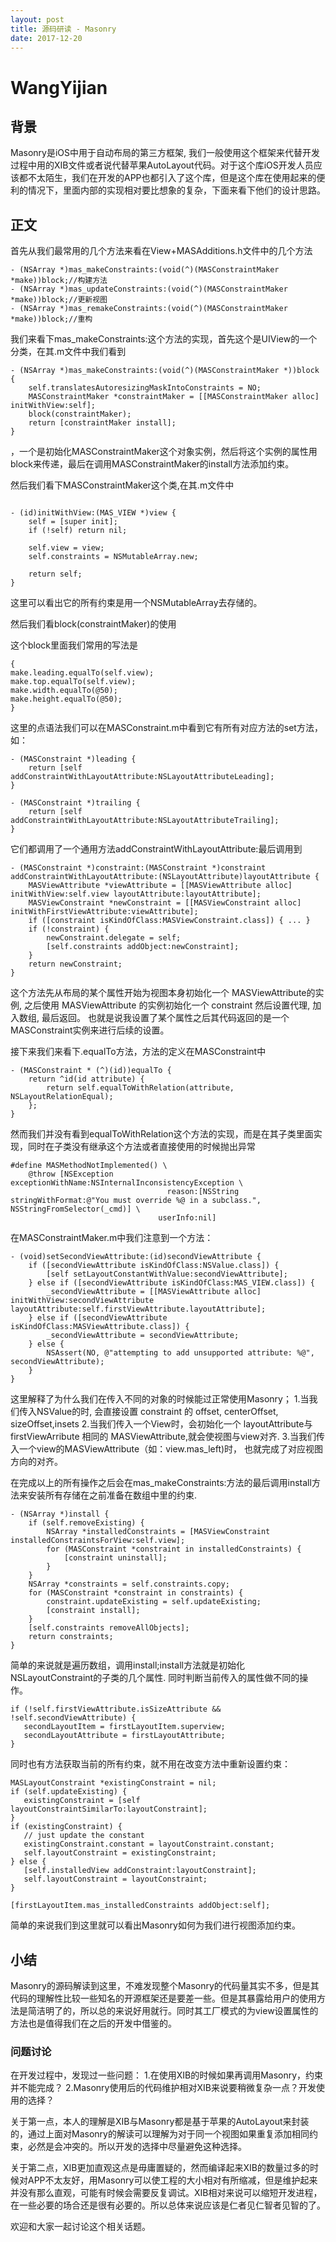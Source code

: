 ```yaml
---
layout: post
title: 源码研读 - Masonry
date: 2017-12-20 
---
```


# WangYijian

## 背景
  Masonry是iOS中用于自动布局的第三方框架, 我们一般使用这个框架来代替开发过程中用的XIB文件或者说代替苹果AutoLayout代码。对于这个库iOS开发人员应该都不太陌生，我们在开发的APP也都引入了这个库，但是这个库在使用起来的便利的情况下，里面内部的实现相对要比想象的复杂，下面来看下他们的设计思路。
  
## 正文
首先从我们最常用的几个方法来看在View+MASAdditions.h文件中的几个方法

```
- (NSArray *)mas_makeConstraints:(void(^)(MASConstraintMaker *make))block;//构建方法
- (NSArray *)mas_updateConstraints:(void(^)(MASConstraintMaker *make))block;//更新视图
- (NSArray *)mas_remakeConstraints:(void(^)(MASConstraintMaker *make))block;//重构
```
我们来看下mas_makeConstraints:这个方法的实现，首先这个是UIView的一个分类，在其.m文件中我们看到

```
- (NSArray *)mas_makeConstraints:(void(^)(MASConstraintMaker *))block {
    self.translatesAutoresizingMaskIntoConstraints = NO;
    MASConstraintMaker *constraintMaker = [[MASConstraintMaker alloc] initWithView:self];
    block(constraintMaker);
    return [constraintMaker install];
}
```

，一个是初始化MASConstraintMaker这个对象实例，然后将这个实例的属性用block来传递，最后在调用MASConstraintMaker的install方法添加约束。

然后我们看下MASConstraintMaker这个类,在其.m文件中

```

- (id)initWithView:(MAS_VIEW *)view {
    self = [super init];
    if (!self) return nil;
    
    self.view = view;
    self.constraints = NSMutableArray.new;
    
    return self;
}

```

这里可以看出它的所有约束是用一个NSMutableArray去存储的。

然后我们看block(constraintMaker)的使用

这个block里面我们常用的写法是

```
{
make.leading.equalTo(self.view);
make.top.equalTo(self.view);
make.width.equalTo(@50);
make.height.equalTo(@50);
}
```
这里的点语法我们可以在MASConstraint.m中看到它有所有对应方法的set方法，如：

```
- (MASConstraint *)leading {
    return [self addConstraintWithLayoutAttribute:NSLayoutAttributeLeading];
}

- (MASConstraint *)trailing {
    return [self addConstraintWithLayoutAttribute:NSLayoutAttributeTrailing];
}
```

它们都调用了一个通用方法addConstraintWithLayoutAttribute:最后调用到

```
- (MASConstraint *)constraint:(MASConstraint *)constraint addConstraintWithLayoutAttribute:(NSLayoutAttribute)layoutAttribute {
    MASViewAttribute *viewAttribute = [[MASViewAttribute alloc] initWithView:self.view layoutAttribute:layoutAttribute];
    MASViewConstraint *newConstraint = [[MASViewConstraint alloc] initWithFirstViewAttribute:viewAttribute];
    if ([constraint isKindOfClass:MASViewConstraint.class]) { ... }
    if (!constraint) {
        newConstraint.delegate = self;
        [self.constraints addObject:newConstraint];
    }
    return newConstraint;
}

```

这个方法先从布局的某个属性开始为视图本身初始化一个 MASViewAttribute的实例, 之后使用 MASViewAttribute 的实例初始化一个 constraint 然后设置代理, 加入数组, 最后返回。
也就是说我设置了某个属性之后其代码返回的是一个MASConstraint实例来进行后续的设置。

接下来我们来看下.equalTo方法，方法的定义在MASConstraint中

```
- (MASConstraint * (^)(id))equalTo {
    return ^id(id attribute) {
        return self.equalToWithRelation(attribute, NSLayoutRelationEqual);
    };
}
```

然而我们并没有看到equalToWithRelation这个方法的实现，而是在其子类里面实现，同时在子类没有继承这个方法或者直接使用的时候抛出异常

```
#define MASMethodNotImplemented() \
    @throw [NSException exceptionWithName:NSInternalInconsistencyException \
                                   reason:[NSString stringWithFormat:@"You must override %@ in a subclass.", NSStringFromSelector(_cmd)] \
                                 userInfo:nil]

```

在MASConstraintMaker.m中我们注意到一个方法：

```
- (void)setSecondViewAttribute:(id)secondViewAttribute {
    if ([secondViewAttribute isKindOfClass:NSValue.class]) {
        [self setLayoutConstantWithValue:secondViewAttribute];
    } else if ([secondViewAttribute isKindOfClass:MAS_VIEW.class]) {
        _secondViewAttribute = [[MASViewAttribute alloc] initWithView:secondViewAttribute layoutAttribute:self.firstViewAttribute.layoutAttribute];
    } else if ([secondViewAttribute isKindOfClass:MASViewAttribute.class]) {
        _secondViewAttribute = secondViewAttribute;
    } else {
        NSAssert(NO, @"attempting to add unsupported attribute: %@", secondViewAttribute);
    }
}
```

这里解释了为什么我们在传入不同的对象的时候能过正常使用Masonry；
1.当我们传入NSValue的时, 会直接设置 constraint 的 offset, centerOffset, sizeOffset,insets 
2.当我们传入一个View时，会初始化一个 layoutAttribute与 firstViewArribute 相同的 MASViewAttribute,就会使视图与view对齐.
3.当我们传入一个view的MASViewAttribute（如：view.mas_left)时，
也就完成了对应视图方向的对齐。

在完成以上的所有操作之后会在mas_makeConstraints:方法的最后调用install方法来安装所有存储在之前准备在数组中里的约束.


```
- (NSArray *)install {
    if (self.removeExisting) {
        NSArray *installedConstraints = [MASViewConstraint installedConstraintsForView:self.view];
        for (MASConstraint *constraint in installedConstraints) {
            [constraint uninstall];
        }
    }
    NSArray *constraints = self.constraints.copy;
    for (MASConstraint *constraint in constraints) {
        constraint.updateExisting = self.updateExisting;
        [constraint install];
    }
    [self.constraints removeAllObjects];
    return constraints;
}
```
简单的来说就是遍历数组，调用install;install方法就是初始化NSLayoutConstraint的子类的几个属性. 同时判断当前传入的属性做不同的操作。

```
if (!self.firstViewAttribute.isSizeAttribute && !self.secondViewAttribute) {
   secondLayoutItem = firstLayoutItem.superview;
   secondLayoutAttribute = firstLayoutAttribute;
}
```
同时也有方法获取当前的所有约束，就不用在改变方法中重新设置约束：

```
MASLayoutConstraint *existingConstraint = nil;
if (self.updateExisting) {
   existingConstraint = [self layoutConstraintSimilarTo:layoutConstraint];
}
if (existingConstraint) {
   // just update the constant
   existingConstraint.constant = layoutConstraint.constant;
   self.layoutConstraint = existingConstraint;
} else {
   [self.installedView addConstraint:layoutConstraint];
   self.layoutConstraint = layoutConstraint;
}
    
[firstLayoutItem.mas_installedConstraints addObject:self];
```

简单的来说我们到这里就可以看出Masonry如何为我们进行视图添加约束。
## 小结
Masonry的源码解读到这里，不难发现整个Masonry的代码量其实不多，但是其代码的理解性比较一些知名的开源框架还是要差一些。但是其暴露给用户的使用方法是简洁明了的，所以总的来说好用就行。同时其工厂模式的为view设置属性的方法也是值得我们在之后的开发中借鉴的。

### 问题讨论
在开发过程中，发现过一些问题：
1.在使用XIB的时候如果再调用Masonry，约束并不能完成？
2.Masonry使用后的代码维护相对XIB来说要稍微复杂一点？开发使用的选择？


关于第一点，本人的理解是XIB与Masonry都是基于苹果的AutoLayout来封装的，通过上面对Masonry的解读可以理解为对于同一个视图如果重复添加相同约束，必然是会冲突的。所以开发的选择中尽量避免这种选择。

关于第二点，XIB更加直观这点是毋庸置疑的，然而编译起来XIB的数量过多的时候对APP不太友好，用Masonry可以使工程的大小相对有所缩减，但是维护起来并没有那么直观，可能有时候会需要反复调试。XIB相对来说可以缩短开发进程，在一些必要的场合还是很有必要的。所以总体来说应该是仁者见仁智者见智的了。

欢迎和大家一起讨论这个相关话题。







  

